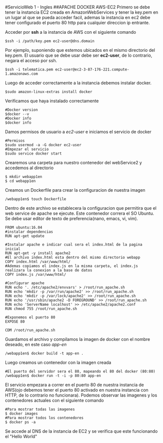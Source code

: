 #ServicioWeb 1 - Ingles
##APACHE DOCKER AWS-EC2
Primero se debe tener la instancia EC2 creada en AmazonWebServices y tener la key.pem en un lugar al que se pueda acceder facil, ademas la instancia en ec2 debe tener configurado el puerto 80 http para cualquier direccion ip entrante.

Acceder por **ssh** a la instancia de AWS con el siguiente comando
```
$ssh -i /path/key.pem ec2-user@dns.domain
```
Por ejemplo, suponiendo que estemos ubicados en el mismo directorio del key.pem.
El usuario que se debe usar debe ser **ec2-user**, de lo contrario, negara el acceso por ssh.
```
$ssh -i telematica.pem ec2-user@ec2-3-87-176-221.compute-1.amazonaws.com
```
Luego de acceder correctamente a la instancia debemos instalar docker.
```
$sudo amazon-linux-extras install docker
```
Verificamos que haya instalado correctamente
```
#Docker version
$docker --v
#Docker info
$docker info
```
Damos permisos de usuario a *ec2-user* e iniciamos el servicio de docker
```
#Permisos
$sudo usermod -a -G docker ec2-user
#Empezar el servicio
$sudo service docker start
```

Crearemos una carpeta para nuestro contenedor del webService2 y accedemos al directorio
```
$ mkdir webapp1en
$ cd webapp1en
```
Creamos un Dockerfile para crear la configuracion de nuestra imagen
```
/webapp1en$ touch Dockerfile
```
Dentro de este archivo se establecera la configuracion que permitira que el web service de apache se ejecute. Este contenedor correra el SO Ubuntu. Se debe usar editor de texto de preferencia(nano, emacs, vi, vim).
```
FROM ubuntu:16.04
#instalar dependencias
RUN apt-get update

#Instalar apache e indicar cual sera el index.html de la pagina inicial
RUN apt-get -y install apache2
#El archivo index.html esta dentro del mismo directorio webapp
COPY index.html /var/www/html/
#Ademas copiamos el index.js en la misma carpeta, el index.js realizara la conexion a la base de datos
COPY index.js /var/www/html/

#Configurar apache
RUN echo '. /etc/apache2/envvars' > /root/run_apache.sh
RUN echo 'mkdir -p /var/run/apache2' >> /root/run_apache.sh
RUN echo 'mkdir -p /var/lock/apache2' >> /root/run_apache.sh
RUN echo '/usr/sbin/apache2 -D FOREGROUND' >> /root/run_apache.sh
RUN echo 'ServerName localhost' >> /etc/apache2/apache2.conf
RUN chmod 755 /root/run_apache.sh

#Exponemos el puerto 80
EXPOSE 80

CDM /root/run_apache.sh

```

Guardamos el archivo y compilamos la imagen de docker con el nombre deseado, en este caso *app-en*
```
/webapp1en$ docker build -t app-en .
```
Luego creamos un contenedor con la imagen creada
```
#El puerto del servidor sera el 80, mapeando el 80 del docker (80:80)
/webapp1en$ docker run -t -i -p 80:80 app-en
```
El servicio empezara a correr en el puerto 80 de nuestra instancia de AWS(ojo debemos tener el puerto 80 activado en nuestra instancia con HTTP, de lo contrario no funcionara).
Podemos observar las imagenes y los contenedores actuales con el siguiente comando
```
#Para mostrar todas las imagenes
$ docker images
#Para mostrar todos los contenedores
$ docker ps -a
```
Se accede al DNS de la instancia de EC2 y se verifica que este funcionando el "Hello World"